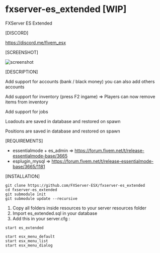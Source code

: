 # fxserver-es_extended [WIP]
FXServer ES Extended

[DISCORD]

https://discord.me/fivem_esx

[SCREENSHOT]

![screenshot](http://i.imgur.com/aPFdJl3.jpg)

[DESCRIPTION]

Add support for accounts (bank / black money) you can also add others accounts

Add support for inventory (press F2 ingame) => Players can now remove items from inventory

Add support for jobs

Loadouts are saved in database and restored on spawn

Positions are saved in database and restored on spawn

[REQUIREMENTS]

- essentialmode + es_admin => https://forum.fivem.net/t/release-essentialmode-base/3665
- esplugin_mysql => https://forum.fivem.net/t/release-essentialmode-base/3665/1181

[INSTALLATION]

```
git clone https://github.com/FXServer-ESX/fxserver-es_extended
cd fxserver-es_extended
git submodule init
git submodule update --recursive
```

1) Copy all folders inside resources to your server resources folder
2) Import es_extended.sql in your database
3) Add this in your server.cfg :

```
start es_extended

start esx_menu_default
start esx_menu_list
start esx_menu_dialog
```


